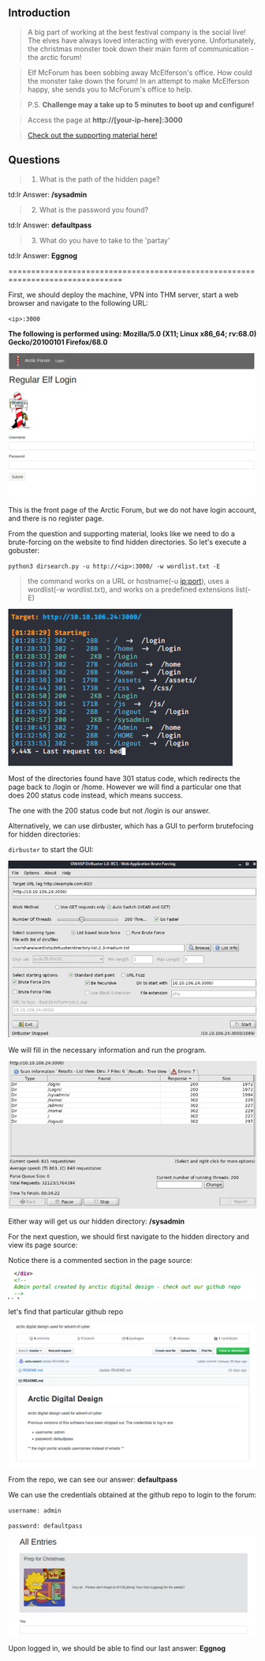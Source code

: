 ## Introduction

> A big part of working at the best festival company is the social live! The elves have always loved interacting with everyone. Unfortunately, the christmas monster took down their main form of communication - the arctic forum! 

> Elf McForum has been sobbing away McElferson's office. How could the monster take down the forum! In an attempt to make McElferson happy, she sends you to McForum's office to help. 

> P.S. **Challenge may a take up to 5 minutes to boot up and configure!**

> Access the page at **http://[your-ip-here]:3000**

> [Check out the supporting material here!](./Supporting_Material.pdf)


## Questions

> 1) What is the path of the hidden page?

td:lr Answer: **/sysadmin**

> 2) What is the password you found?

td:lr Answer: **defaultpass**
	
> 3) What do you have to take to the 'partay'

td:lr Answer: **Eggnog**

===============================================================================


First, we should deploy the machine, VPN into THM server, start a web browser and navigate to the following URL:

`<ip>:3000`

**The following is performed using: Mozilla/5.0 (X11; Linux x86_64; rv:68.0) Gecko/20100101 Firefox/68.0**

![](./res/pic1.png)


This is the front page of the Arctic Forum, but we do not have login account, and there is no register page.

From the question and supporting material, looks like we need to do a brute-forcing on the website to find hidden directories. So let's execute a gobuster:

`python3 dirsearch.py -u http://<ip>:3000/ -w wordlist.txt -E `

>   the command works on a URL or hostname(-u <ip:port>), uses a wordlist(-w wordlist.txt), and works on a predefined extensions list(-E)

![](./res/pic2.png)

Most of the directories found have 301 status code, which redirects the page back to /login or /home. However we will find a particular one that does 200 status code instead, which means success.

The one with the 200 status code but not /login is our answer.

Alternatively, we can use dirbuster, which has a GUI to perform brutefocing for hidden directories:

`dirbuster` to start the GUI:

![](./res/pic3.png)

We will fill in the necessary information and run the program.

![](./res/pic4.png)

Either way will get us our hidden directory: **/sysadmin**


For the next question, we should first navigate to the hidden directory and view its page source:

Notice there is a commented section in the page source:

![](./res/pic5.png)

let's find that particular github repo

![](./res/pic6.png)

From the repo, we can see our answer: **defaultpass**


We can use the credentials obtained at the github repo to login to the forum:

`username: admin`

`password: defaultpass`

![](./res/pic7.png)

Upon logged in, we should be able to find our last answer: **Eggnog**


